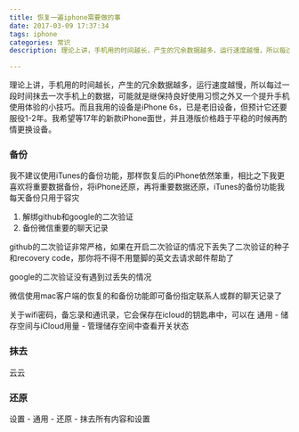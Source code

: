 ```yaml
---
title: 恢复一遍iphone需要做的事
date: 2017-03-09 17:37:34
tags: iphone
categories: 常识
description: 理论上讲，手机用的时间越长，产生的冗余数据越多，运行速度越慢，所以每过一段时间抹去一次手机上的数据，可能就是继保持良好使用习惯之外又一个提升手机使用体验的小技巧。

---
```


理论上讲，手机用的时间越长，产生的冗余数据越多，运行速度越慢，所以每过一段时间抹去一次手机上的数据，可能就是继保持良好使用习惯之外又一个提升手机使用体验的小技巧。而且我用的设备是iPhone 6s，已是老旧设备，但预计它还要服役1-2年。我希望等17年的新款iPhone面世，并且港版价格趋于平稳的时候再酌情更换设备。

### 备份

我不建议使用iTunes的备份功能，那样恢复后的iPhone依然笨重，相比之下我更喜欢将重要数据备份，将iPhone还原，再将重要数据还原，iTunes的备份功能我每天备份只用于容灾

1. 解绑github和google的二次验证
2. 备份微信重要的聊天记录

github的二次验证非常严格，如果在开启二次验证的情况下丢失了二次验证的种子和recovery code，那你将不得不用蹩脚的英文去请求邮件帮助了

google的二次验证没有遇到过丢失的情况

微信使用mac客户端的恢复的和备份功能即可备份指定联系人或群的聊天记录了

关于wifi密码，备忘录和通讯录，它会保存在icloud的钥匙串中，可以在 通用 - 储存空间与iCloud用量 - 管理储存空间中查看开关状态

### 抹去

云云

### 还原

设置 - 通用 - 还原 - 抹去所有内容和设置
